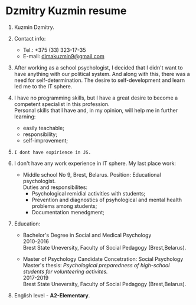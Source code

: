 # Dzmitry Kuzmin resume
1. Kuzmin Dzmitry.
2. Contact info:</br>
   - Tel.: +375 (33) 323-17-35
   - E-mail: dimakuzmin9@gmail.com
3. After working as a school psychologist, I decided that I didn't want to have anything with our political system. And along with this, there was a need for self-determination. The desire to self-development and learn led me to the IT sphere.
4. I have no programming skills, but I have a great desire to become a competent specialist in this profession.</br> 
Personal skills that I have and, in my opinion, will help me in further learning:
   - easily teachable;
   - responsibility;
   - seIf-improvement;
5. `I dont have expirience in JS.`
6. I don't have any work experience in IT sphere. My last place work:
   - Middle school No 9, Brest, Belarus. Position: Educational psychologist.</br>
   Duties and responsibilites:
     - Psychological remidial activities with students;
     - Prevention and diagnostics of psyhological and mental
       health problems among students;
     - Documentation menedgment;
7. Education:

   - Bachelor's Degree in Social and Medical Psychology</br>
   2010-2016</br>
   Brest State Uneversity, Faculty of Social Pedagogy (Brest,Belarus).

   - Master of Psychology Candidate Concetration: Social Psychology</br>
   Master's thesis: _Psychological preparedness of high-school students for volunteering activites._</br> 
   2017-2019</br>
   Brest State Uneversity, Faculty of Social Pedagogy (Brest,Belarus).

8. English level - __A2-Elementary__.
